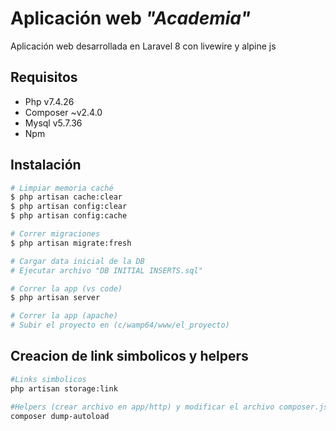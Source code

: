 # Aplicación web *"Academia"*

Aplicación web  desarrollada en Laravel 8 con livewire y alpine js 


## Requisitos
* Php v7.4.26
* Composer ~v2.4.0
* Mysql v5.7.36
* Npm

## Instalación
```bash
# Limpiar memoria caché
$ php artisan cache:clear  
$ php artisan config:clear  
$ php artisan config:cache

# Correr migraciones
$ php artisan migrate:fresh

# Cargar data inicial de la DB
# Ejecutar archivo "DB INITIAL INSERTS.sql"

# Correr la app (vs code)
$ php artisan server

# Correr la app (apache)
# Subir el proyecto en (c/wamp64/www/el_proyecto)
```

## Creacion de link simbolicos y helpers
```bash
#Links simbolicos
php artisan storage:link

#Helpers (crear archivo en app/http) y modificar el archivo composer.json
composer dump-autoload
```

